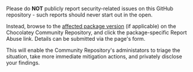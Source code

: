 Please do **NOT** publicly report security-related issues on this GitHub repository - such reports should never start out in the open.

Instead, browse to the [affected package version](https://community.chocolatey.org/packages/foxitreader#versionhistory) (if applicable) on the Chocolatey Community Repository, and click the package-specific Report Abuse link. Details can be submitted via the page's form.

This will enable the Community Repository's administators to triage the situation, take more immediate mitigation actions, and privately disclose your findings.

